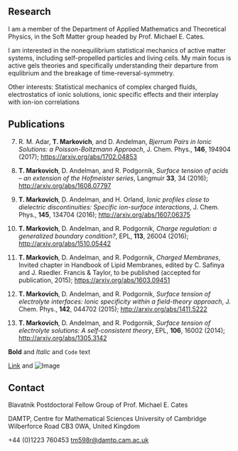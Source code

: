 ## Research

I am a member of the Department of Applied Mathematics and Theoretical Physics, in the Soft Matter group headed by Prof. Michael E. Cates. 

I am interested in the nonequilibrium statistical mechanics of active matter systems, including self-propelled particles and living cells. My main focus is active gels theories and specifically understanding their departure from equlibrium and the breakage of time-reversal-symmetry.

Other interests: Statistical mechanics of complex charged fluids, electrostatics of ionic solutions, ionic specific effects and their interplay with ion-ion correlations

## Publications

7.	R. M. Adar, **T. Markovich**, and D. Andelman, *Bjerrum Pairs in Ionic Solutions: a Poisson-Boltzmann Approach*, J. Chem. Phys., **146**, 194904 (2017); https://arxiv.org/abs/1702.04853 

6.	**T. Markovich**, D. Andelman, and R. Podgornik, *Surface tension of acids – an extension of the Hofmeister series*, Langmuir **33**, 34 (2016); http://arxiv.org/abs/1608.07797 

5.	**T. Markovich**, D. Andelman, and H. Orland, *Ionic profiles close to dielectric discontinuities: Specific ion-surface interactions*, J. Chem. Phys., **145**, 134704 (2016); http://arxiv.org/abs/1607.06375 

4.	**T. Markovich**, D. Andelman, and R. Podgornik, *Charge regulation: a generalized boundary condition?*, EPL, **113**, 26004 (2016); http://arxiv.org/abs/1510.05442

3.	**T. Markovich**, D. Andelman, and R. Podgornik, *Charged Membranes*, Invited chapter in Handbook of Lipid Membranes, edited by C. Safinya and J. Raedler. Francis & Taylor, to be published (accepted for publication, 2015);
https://arxiv.org/abs/1603.09451 

2.	**T. Markovich**, D. Andelman, and R. Podgornik, *Surface tension of electrolyte interfaces: Ionic specificity within a field-theory approach*, J. Chem. Phys., **142**, 044702 (2015); http://arxiv.org/abs/1411.5222

1.	**T. Markovich**, D. Andelman, and R. Podgornik, *Surface tension of electrolyte solutions: A self-consistent theory*, EPL, **106**, 16002 (2014); http://arxiv.org/abs/1305.3142 



**Bold** and _Italic_ and `Code` text

[Link](url) and ![Image](src)

## Contact
Blavatnik Postdoctoral Fellow
Group of Prof. Michael E. Cates 

DAMTP, Centre for Mathematical Sciences 
University of Cambridge 
Wilberforce Road 
CB3 0WA, United Kingdom 

+44 (0)1223 760453
tm598r@damtp.cam.ac.uk
